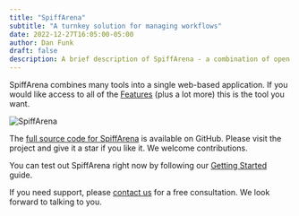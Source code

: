 ```yaml
---
title: "SpiffArena"
subtitle: "A turnkey solution for managing workflows"
date: 2022-12-27T16:05:00-05:00
author: Dan Funk
draft: false
description: A brief description of SpiffArena - a combination of open source systems that creates a single web based application for creating, running and managing workflow diagrams.
---
```


SpiffArena combines many tools into a single web-based application.  If you would like access to all of the [Features](/pages/features) (plus a lot more) this is the tool you want.

![SpiffArena](/images/spiffarena/spiffarena.png)

The [full source code for SpiffArena](https://github.com/sartography/spiff-arena) is available on GitHub.  Please visit the project and give it a star if you like it.  We welcome contributions. 

You can test out SpiffArena right now by following our [Getting Started](/posts/articles/get_started) guide.

If you need support, please [contact us](/pages/support) for a free consultation.  We look forward to talking to you. 



